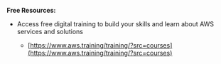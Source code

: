 **Free Resources:**

* Access free digital training to build your skills and learn about AWS services and solutions

  * [https://www.aws.training/training/?src=courses](https://www.aws.training/training/?src=courses)



